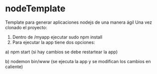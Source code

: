 # nodeTemplate
Template para generar aplicaciones nodejs de una manera ágil
Una vez clonado el proyecto:
1) Dentro de /myapp ejecutar sudo npm install
2) Para ejecutar la app tiene dos opciones:

  a) npm start (si hay cambios se debe restartear la app)
  
  b) nodemon bin/www (se ejecuta la app y se modifican los cambios en caliente)
